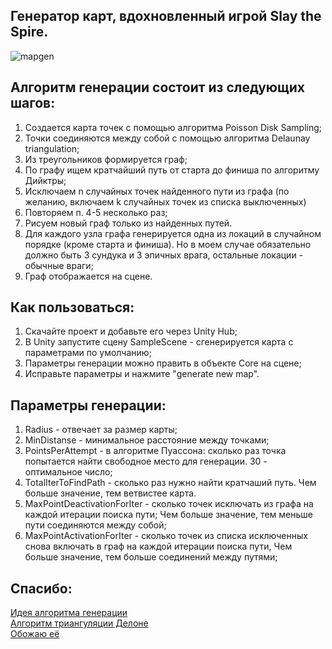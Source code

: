 ## Генератор карт, вдохновленный игрой Slay the Spire.

![mapgen](https://user-images.githubusercontent.com/108933370/197626814-d210cb0a-6c9e-4ba6-9201-7cfd576cb6d8.gif)

##  Алгоритм генерации состоит из следующих шагов:
1. Создается карта точек с помощью алгоритма Poisson Disk Sampling;
2. Точки соединяются между собой с помощью алгоритма Delaunay triangulation;
3. Из треугольников формируется граф;
4. По графу ищем кратчайший путь от старта до финиша по алгоритму Дийктры;
5. Исключаем n случайных точек найденного пути из графа (по желанию, включаем k случайных точек из списка выключенных)
6. Повторяем п. 4-5 несколько раз;
7. Рисуем новый граф только из найденных путей.
8. Для каждого узла графа генерируется одна из локаций в случайном порядке (кроме старта и финиша). Но в моем случае обязательно должно быть 3 сундука и 3 эпичных      врага, остальные локации - обычные враги;
9. Граф отображается на сцене.
 
##  Как пользоваться:
1. Скачайте проект и добавьте его через Unity Hub;
2. В Unity запустите сцену SampleScene - сгенерируется карта с параметрами по умолчанию;
3. Параметры генерации можно править в объекте Core на сцене;
4. Исправьте параметры и нажмите "generate new map".

##  Параметры генерации:
1. Radius - отвечает за размер карты;
2. MinDistanse - минимальное расстояние между точками;
3. PointsPerAttempt - в алгоритме Пуассона: сколько раз точка попытается найти свободное место для генерации. 30 - оптимальное число;
4. TotalIterToFindPath - сколько раз нужно найти кратчаший путь. Чем больше значение, тем ветвистее карта.
5. MaxPointDeactivationForIter - сколько точек исключать из графа на каждой итерации поиска пути; Чем больше значение, тем меньше пути соединяются между собой;
6. MaxPointActivationForIter - сколько точек из списка исключенных снова включать в граф на каждой итерации поиска пути, Чем больше значение, тем больше соединений между    путями;
 
##  Спасибо:
[Идея алгоритма генерации](https://github.com/yurkth/stsmapgen)  
[Алгоритм триангуляции Делоне](https://github.com/nol1fe/delaunator-sharp)    
[Обожаю её](https://store.steampowered.com/app/646570/Slay_the_Spire/)
